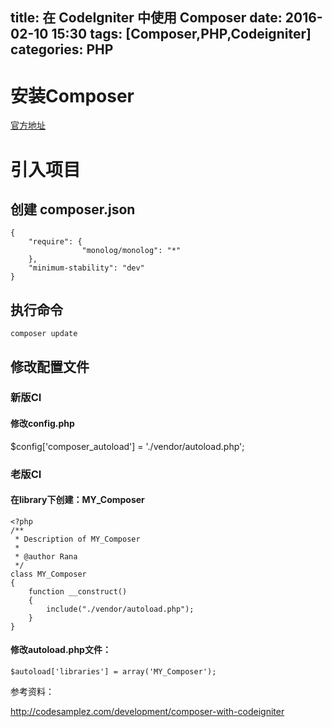 title: 在 CodeIgniter 中使用 Composer
date: 2016-02-10 15:30
tags: [Composer,PHP,Codeigniter]
categories: PHP
---

# 安装Composer

[官方地址](https://getcomposer.org/doc/00-intro.md#installation-nix)

# 引入项目

## 创建 composer.json
    {
        "require": {
                    "monolog/monolog": "*"
        },
        "minimum-stability": "dev"
    }
## 执行命令

    composer update

## 修改配置文件

### 新版CI

#### 修改config.php

$config['composer_autoload'] = './vendor/autoload.php';

### 老版CI

#### 在library下创建：MY_Composer

    <?php
    /**
     * Description of MY_Composer
     *
     * @author Rana
     */
    class MY_Composer 
    {
        function __construct() 
        {
            include("./vendor/autoload.php");
        }
    }

#### 修改autoload.php文件：

    $autoload['libraries'] = array('MY_Composer');

参考资料：

http://codesamplez.com/development/composer-with-codeigniter
